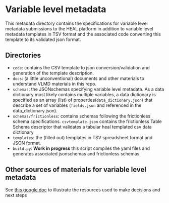 # Variable level metadata

This metadata directory contains the specifications for variable level metadata submissions to the 
HEAL platform in addition to variable level metadata templates in TSV format and the associated code
converting this template to its validated json format.

## Directories

- `code`: contains the CSV template to json conversion/validation and generation of the template description. 
- `docs`: (a little unconventional) documents and other materials to understand VLMD materials in this repo.
- `schemas`: the JSONschemas specifying variable level metadata. As a data dictionary most likely contains multiple variables, a data dictionary is specified as an array (list) of properties(`data_dictionary.json`) that describe a set of variables (`fields.json` and referenced in the data_dictionary.json). 
- `schemas/frictionless`: contains schemas following the frictionless schema specifications. `csvtemplate.json` contains the frictionless Table Schema descriptor that validates a tabular heal templated csv data dictionary
- `templates`: the (filled out) templates in TSV spreadsheet format and JSON format. 
- `build.py`: **Work in progress** this script compiles the yaml files and generates associated jsonschemas and frictionless schemas.



## Other sources of materials for variable level metadata

See [this google doc](https://docs.google.com/document/d/1-n7XZayEkj1k7QBwqgqXzAJYCBbEz2fpNqVtuisI2-Y/edit?usp=sharing) to illustrate the resources used to make decisions and 
next steps 
